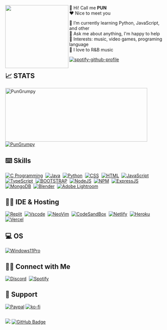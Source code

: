 <p float="left">
  <img src='asset/city-rain.jpg' width='200' align="left">
  <p float="center">

👋 Hi! Call me **PUN** <br/>
❤ Nice to meet you

🌱 I’m currently learning Python, JavaScript, and other<br>
💬 Ask me about anything, I'm happy to help<br>
💜 Interests: music, video games, programing language<br>
🎵 I love to R&B music<br>

<div>

<!-- ![Random Dev Quote](https://quotes-github-readme.vercel.app/api?type=horizontal&theme=tokyonight) -->

[![spotify-github-profile](https://spotify-github-profile.vercel.app/api/view?uid=t504rlopu4cif7rn4bpbopqde&cover_image=true&theme=novatorem&bar_color=53b14f&bar_color_cover=false)](https://spotify-github-profile.vercel.app/api/view?uid=t504rlopu4cif7rn4bpbopqde&redirect=true)

</div>



## 📈 STATS

<div>
  <a href="https://github.com/pungrumpy" target="blank">
    <img width=450 height=170 align="center" alt="PunGrumpy" src="https://github-readme-stats.vercel.app/api?username=pungrumpy&theme=midnight-purple&show_icons=true&bg_color=0D1117&hide_border=true&count_private=true" />
  </a>
  <a href="https://github.com/pungrumpy" target="blank">
    <img align="center" alt="PunGrumpy" src="https://github-readme-stats.vercel.app/api/top-langs/?username=pungrumpy&theme=midnight-purple&layout=compact&bg_color=0D1117&hide_border=true&count_private=true" />
  </a>
</div>

<div>

## ⌨️ Skills

[![C Programming](https://img.shields.io/badge/C-00599C?style=for-the-badge&logo=c&logoColor=white)](https://github.com/PunGrumpy)&nbsp;
[![Java](https://img.shields.io/badge/Java-ED8B00?style=for-the-badge&logo=java&logoColor=white)](https://www.java.com/en/)&nbsp;
[![Python](https://img.shields.io/badge/Python-14354c?style=for-the-badge&logo=python&logoColor=ffdd54)](https://www.python.org/)&nbsp;
[![CSS](https://img.shields.io/badge/CSS-264de4?style=for-the-badge&logo=css3&logoColor=white)](https://github.com/PunGrumpy)&nbsp;
[![HTML](https://img.shields.io/badge/HTML-e34c26?style=for-the-badge&logo=html5&logoColor=white)](https://github.com/PunGrumpy)&nbsp;
[![JavaScript](https://img.shields.io/badge/JavaScript-F7DF1E?style=for-the-badge&logo=javascript&logoColor=black)](https://www.javascript.com/)&nbsp;
[![TypeScript](https://img.shields.io/badge/TypeScript-007ACC?style=for-the-badge&logo=typescript&logoColor=white)](https://www.typescriptlang.org)&nbsp;
[![BOOTSTRAP](https://img.shields.io/badge/Bootstrap-563d7c?style=for-the-badge&logo=bootstrap&logoColor=white)](https://getbootstrap.com/)&nbsp;
[![NodeJS](https://img.shields.io/badge/Node.js-3C873A?style=for-the-badge&logo=node.js&logoColor=white)](https://nodejs.org/en/)&nbsp;
[![NPM](https://img.shields.io/badge/NPM-%23000000.svg?style=for-the-badge&logo=npm&logoColor=white)](https://www.npmjs.com/)&nbsp;
[![ExpressJS](https://img.shields.io/badge/express.js-fff.svg?style=for-the-badge&logo=express&logoColor=000)](https://expressjs.com/)&nbsp;
[![MongoDB](https://img.shields.io/badge/MongoDB-3FA037?style=for-the-badge&logo=mongodb&logoColor=white)](https://www.mongodb.com/)&nbsp;
[![Blender](https://img.shields.io/badge/blender-EA7600.svg?style=for-the-badge&logo=blender&logoColor=white)](https://www.blender.org/)&nbsp;
[![Adobe Lightroom](https://img.shields.io/badge/Adobe%20Lightroom-18152E?style=for-the-badge&logo=Adobe%20Lightroom&logoColor=white)](https://lightroom.adobe.com)&nbsp;

</div>

<div>

## 🧑‍💻 IDE & Hosting

[![Replit](https://img.shields.io/badge/replit-000001?style=for-the-badge&logo=replit&logoColor=white)](https://replit.com/~)&nbsp;
[![Vscode](https://img.shields.io/badge/Visual_Studio_Code-0078D4?style=for-the-badge&logo=visual%20studio%20code&logoColor=white)](https://code.visualstudio.com/)&nbsp;
[![NeoVim](https://img.shields.io/badge/NeoVim-%2311AB00.svg?&style=for-the-badge&logo=neovim&logoColor=white)](https://neovimcraft.com/)&nbsp;
[![CodeSandBox](https://img.shields.io/badge/Codesandbox-000000?style=for-the-badge&logo=CodeSandbox&logoColor=white)](https://codesandbox.io/)&nbsp;
[![Netlify](https://img.shields.io/badge/Netlify-499ebe?style=for-the-badge&logo=netlify&logoColor=white)](https://www.netlify.com/)&nbsp;
[![Heroku](https://img.shields.io/badge/Heroku-5b20a5?style=for-the-badge&logo=heroku&logoColor=white)](https://www.heroku.com/)&nbsp;
[![Vercel](https://img.shields.io/badge/Vercel-000000?style=for-the-badge&logo=vercel&logoColor=white)](https://vercel.com/)&nbsp;

</div>

<div>

## 💻 OS

[![Windows11Pro](https://img.shields.io/badge/Windows-0078D6?style=for-the-badge&logo=windows&logoColor=white)](https://www.microsoft.com/th-th/windows?r=1)&nbsp;

</div>

<div>

## 🤝🏻 Connect with Me

[![Discord](https://img.shields.io/badge/Discord-5865F2?style=for-the-badge&logo=discord&logoColor=white)](https://discordapp.com/users/353899973252874260)&nbsp;
[![Spotify](https://img.shields.io/badge/Spotify-1ED760?&style=for-the-badge&logo=spotify&logoColor=white)](https://open.spotify.com/user/t504rlopu4cif7rn4bpbopqde)&nbsp;

</div>

<div>

## 🎁 Support

[![Paypal](https://img.shields.io/badge/PayPal-00457C?style=for-the-badge&logo=paypal&logoColor=white)](nopakron41310@gmail.com)
[![ko-fi](https://img.shields.io/badge/Ko--fi-F16061?style=for-the-badge&logo=ko-fi&logoColor=white)](https://ko-fi.com/pungrumpy)

</div>

##

</p>

<div>
  <a href="https://github.com/PunGrumpy" style="text-decoration:none">
    <img src="https://komarev.com/ghpvc/?username=PunGrumpy">
</a>
<a href="https://github.com/PunGrumpy?tab=followers"><img src="https://img.shields.io/github/followers/PunGrumpy?label=Followers&style=social" alt="GitHub Badge"></a>
</div>

